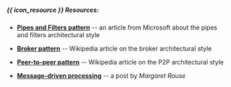 ##### {{ icon_resource }} Resources:


* [**Pipes and Filters pattern**](https://docs.microsoft.com/en-us/azure/architecture/patterns/pipes-and-filters) -- an article from Microsoft about the pipes and filters architectural style

* [**Broker pattern**](https://en.wikipedia.org/wiki/Broker_pattern) -- Wikipedia article on the broker architectural style

* [**Peer-to-peer pattern**](https://en.wikipedia.org/wiki/Peer-to-peer) -- Wikipedia article on the P2P architectural style

* [**Message-driven processing**](http://searchmicroservices.techtarget.com/definition/message-driven-processing) -- a post by _Margaret Rouse_
